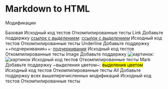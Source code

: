 # Markdown to HTML
Модификации

Базовая
Исходный код тестов
Откомпилированные тесты
Link
Добавьте поддержку [ссылок с _выделением_](https://kgeorgiy.info): <a href='https://kgeorgiy.info'>ссылок с <em>выделением</em></a>
Исходный код тестов
Откомпилированные тесты
Underline
Добавьте поддержку ++подчеркивания++: <u>подчеркивания</u>
Исходный код тестов
Откомпилированные тесты
Image
Добавьте поддержку ![картинок](http://www.ifmo.ru/images/menu/small/p10.jpg): <img alt='картинок' src='http://www.ifmo.ru/images/menu/small/p10.jpg'>
Исходный код тестов
Откомпилированные тесты
Mark
Добавьте поддержку ~выделения цветом~: <mark>выделения цветом</mark>
Исходный код тестов
Откомпилированные тесты
All
Добавьте поддержку всех вышеперечисленных модификаций
Исходный код тестов
Откомпилированные тесты
